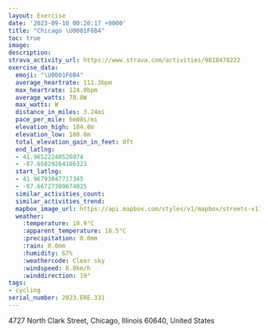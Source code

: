 ```yaml
---
layout: Exercise
date: '2023-09-10 00:20:17 +0000'
title: "Chicago \U0001F6B4"
toc: true
image:
description:
strava_activity_url: https://www.strava.com/activities/9818470222
exercise_data:
  emoji: "\U0001F6B4"
  average_heartrate: 111.3bpm
  max_heartrate: 124.0bpm
  average_watts: 78.8W
  max_watts: W
  distance_in_miles: 3.24mi
  pace_per_mile: 6m08s/mi
  elevation_high: 184.8m
  elevation_low: 180.0m
  total_elevation_gain_in_feet: 0ft
  end_latlng:
  - 41.96522240526974
  - -87.65829264186323
  start_latlng:
  - 41.96793847717345
  - -87.66727309674025
  similar_activities_count:
  similar_activities_trend:
  mapbox_image_url: https://api.mapbox.com/styles/v1/mapbox/streets-v11/static/path-5+787af2-1.0(q_d_GjpavOk%40BcD%5CyKj%40sCRuFj%40%7DBLgBP%7B%40%40_CLoCDyEIaAGiA%40_BCgEM%7BCRwELc%40HeCRmBTi%40FUAyAXuDh%40kAJe%40BGEAIEkAIcR%3Fw%40Do%40EeAAgA%40yBHQTIhIIH%3FHEDM%40OG_G%40aBB_%40JOTEn%40Ah%40%40tBCzBB%5EEjACnFGHC%40ICsABuCBSFMDEN%40i%40WAOAgC%40%7DCFa%40JIzACjFA%7CKMZ%40l%40Jh%40%3F~%40Cf%40MRAxHMf%40BvEIbF%3F%60DEvPEJDFPDxBDZFJLD%5C%40NBn%40%60%40XJf%40Dv%40%3F),pin-s-s+e5b22e(-87.66742,41.96873),pin-s-f+89ae00(-87.65889000000007,41.96599)/auto/800x800?access_token=pk.eyJ1Ijoiam9zaGJlY2ttYW4iLCJhIjoiY205eWR2aDd1MWZ6djJrbXc4a3M0bWZleiJ9.XiG9OWkNcZk2QzjJbxLB4A
  weather:
    :temperature: 18.9°C
    :apparent_temperature: 18.5°C
    :precipitation: 0.0mm
    :rain: 0.0mm
    :humidity: 67%
    :weathercode: Clear sky
    :windspeed: 8.8km/h
    :winddirection: 19°
tags:
- cycling
serial_number: 2023.ERE.331
---
```

4727 North Clark Street, Chicago, Illinois 60640, United States
